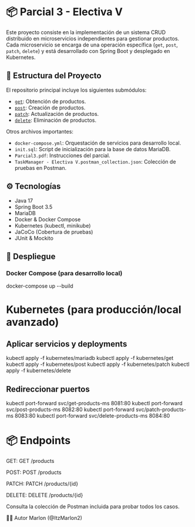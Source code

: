 # 📦 Parcial 3 - Electiva V

Este proyecto consiste en la implementación de un sistema CRUD distribuido en microservicios independientes para gestionar productos. Cada microservicio se encarga de una operación específica (`get`, `post`, `patch`, `delete`) y está desarrollado con Spring Boot y desplegado en Kubernetes.

## 📁 Estructura del Proyecto

El repositorio principal incluye los siguientes submódulos:

- [`get`](https://github.com/ItzMarlon2/get-ms): Obtención de productos.
- [`post`](https://github.com/ItzMarlon2/post-ms): Creación de productos.
- [`patch`](https://github.com/ItzMarlon2/patch-ms): Actualización de productos.
- [`delete`](https://github.com/ItzMarlon2/delete-ms): Eliminación de productos.

Otros archivos importantes:
- `docker-compose.yml`: Orquestación de servicios para desarrollo local.
- `init.sql`: Script de inicialización para la base de datos MariaDB.
- `Parcial3.pdf`: Instrucciones del parcial.
- `TaskManager - Electiva V.postman_collection.json`: Colección de pruebas en Postman.

## ⚙️ Tecnologías

- Java 17
- Spring Boot 3.5
- MariaDB
- Docker & Docker Compose
- Kubernetes (kubectl, minikube)
- JaCoCo (Cobertura de pruebas)
- JUnit & Mockito

## 🚀 Despliegue

### Docker Compose (para desarrollo local)


docker-compose up --build

# Kubernetes (para producción/local avanzado)

## Aplicar servicios y deployments
kubectl apply -f kubernetes/mariadb
kubectl apply -f kubernetes/get
kubectl apply -f kubernetes/post
kubectl apply -f kubernetes/patch
kubectl apply -f kubernetes/delete

## Redireccionar puertos
kubectl port-forward svc/get-products-ms 8081:80
kubectl port-forward svc/post-products-ms 8082:80
kubectl port-forward svc/patch-products-ms 8083:80
kubectl port-forward svc/delete-products-ms 8084:80

# 📦 Endpoints
GET: GET /products

POST: POST /products

PATCH: PATCH /products/{id}

DELETE: DELETE /products/{id}

Consulta la colección de Postman incluida para probar todos los casos.

👨‍💻 Autor
Marlon (@ItzMarlon2)

```bash
